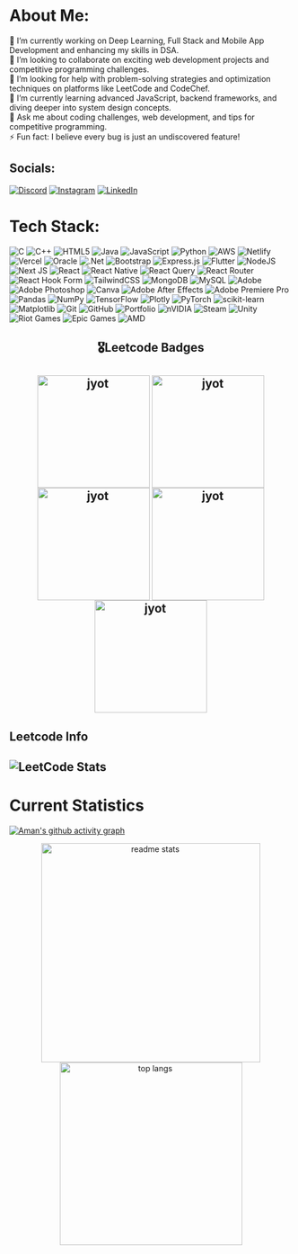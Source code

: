 # About Me:
🔭 I’m currently working on Deep Learning, Full Stack and Mobile App Development and enhancing my skills in DSA.<br>👯 I’m looking to collaborate on exciting web development projects and competitive programming challenges.<br>🤝 I’m looking for help with problem-solving strategies and optimization techniques on platforms like LeetCode and CodeChef.<br>🌱 I’m currently learning advanced JavaScript, backend frameworks, and diving deeper into system design concepts.<br>💬 Ask me about coding challenges, web development, and tips for competitive programming.<br>⚡ Fun fact: I believe every bug is just an undiscovered feature!


## Socials:
[![Discord](https://img.shields.io/badge/Discord-%237289DA.svg?logo=discord&logoColor=white)](https://discord.gg/amanjain2618) [![Instagram](https://img.shields.io/badge/Instagram-%23E4405F.svg?logo=Instagram&logoColor=white)](https://instagram.com/iam_aman_jain_) [![LinkedIn](https://img.shields.io/badge/LinkedIn-%230077B5.svg?logo=linkedin&logoColor=white)](https://linkedin.com/in/aman-jain-059278290) 


# Tech Stack:
![C](https://img.shields.io/badge/c-%2300599C.svg?style=for-the-badge&logo=c&logoColor=white) ![C++](https://img.shields.io/badge/c++-%2300599C.svg?style=for-the-badge&logo=c%2B%2B&logoColor=white) ![HTML5](https://img.shields.io/badge/html5-%23E34F26.svg?style=for-the-badge&logo=html5&logoColor=white) ![Java](https://img.shields.io/badge/java-%23ED8B00.svg?style=for-the-badge&logo=openjdk&logoColor=white) ![JavaScript](https://img.shields.io/badge/javascript-%23323330.svg?style=for-the-badge&logo=javascript&logoColor=%23F7DF1E) ![Python](https://img.shields.io/badge/python-3670A0?style=for-the-badge&logo=python&logoColor=ffdd54) ![AWS](https://img.shields.io/badge/AWS-%23FF9900.svg?style=for-the-badge&logo=amazon-aws&logoColor=white) ![Netlify](https://img.shields.io/badge/netlify-%23000000.svg?style=for-the-badge&logo=netlify&logoColor=#00C7B7) ![Vercel](https://img.shields.io/badge/vercel-%23000000.svg?style=for-the-badge&logo=vercel&logoColor=white) ![Oracle](https://img.shields.io/badge/Oracle-F80000?style=for-the-badge&logo=oracle&logoColor=white) ![.Net](https://img.shields.io/badge/.NET-5C2D91?style=for-the-badge&logo=.net&logoColor=white) ![Bootstrap](https://img.shields.io/badge/bootstrap-%238511FA.svg?style=for-the-badge&logo=bootstrap&logoColor=white) ![Express.js](https://img.shields.io/badge/express.js-%23404d59.svg?style=for-the-badge&logo=express&logoColor=%2361DAFB) ![Flutter](https://img.shields.io/badge/Flutter-%2302569B.svg?style=for-the-badge&logo=Flutter&logoColor=white) ![NodeJS](https://img.shields.io/badge/node.js-6DA55F?style=for-the-badge&logo=node.js&logoColor=white) ![Next JS](https://img.shields.io/badge/Next-black?style=for-the-badge&logo=next.js&logoColor=white) ![React](https://img.shields.io/badge/react-%2320232a.svg?style=for-the-badge&logo=react&logoColor=%2361DAFB) ![React Native](https://img.shields.io/badge/react_native-%2320232a.svg?style=for-the-badge&logo=react&logoColor=%2361DAFB) ![React Query](https://img.shields.io/badge/-React%20Query-FF4154?style=for-the-badge&logo=react%20query&logoColor=white) ![React Router](https://img.shields.io/badge/React_Router-CA4245?style=for-the-badge&logo=react-router&logoColor=white) ![React Hook Form](https://img.shields.io/badge/React%20Hook%20Form-%23EC5990.svg?style=for-the-badge&logo=reacthookform&logoColor=white) ![TailwindCSS](https://img.shields.io/badge/tailwindcss-%2338B2AC.svg?style=for-the-badge&logo=tailwind-css&logoColor=white) ![MongoDB](https://img.shields.io/badge/MongoDB-%234ea94b.svg?style=for-the-badge&logo=mongodb&logoColor=white) ![MySQL](https://img.shields.io/badge/mysql-4479A1.svg?style=for-the-badge&logo=mysql&logoColor=white) ![Adobe](https://img.shields.io/badge/adobe-%23FF0000.svg?style=for-the-badge&logo=adobe&logoColor=white) ![Adobe Photoshop](https://img.shields.io/badge/adobe%20photoshop-%2331A8FF.svg?style=for-the-badge&logo=adobe%20photoshop&logoColor=white) ![Canva](https://img.shields.io/badge/Canva-%2300C4CC.svg?style=for-the-badge&logo=Canva&logoColor=white) ![Adobe After Effects](https://img.shields.io/badge/Adobe%20After%20Effects-9999FF.svg?style=for-the-badge&logo=Adobe%20After%20Effects&logoColor=white) ![Adobe Premiere Pro](https://img.shields.io/badge/Adobe%20Premiere%20Pro-9999FF.svg?style=for-the-badge&logo=Adobe%20Premiere%20Pro&logoColor=white) ![Pandas](https://img.shields.io/badge/pandas-%23150458.svg?style=for-the-badge&logo=pandas&logoColor=white) ![NumPy](https://img.shields.io/badge/numpy-%23013243.svg?style=for-the-badge&logo=numpy&logoColor=white) ![TensorFlow](https://img.shields.io/badge/TensorFlow-%23FF6F00.svg?style=for-the-badge&logo=TensorFlow&logoColor=white) ![Plotly](https://img.shields.io/badge/Plotly-%233F4F75.svg?style=for-the-badge&logo=plotly&logoColor=white) ![PyTorch](https://img.shields.io/badge/PyTorch-%23EE4C2C.svg?style=for-the-badge&logo=PyTorch&logoColor=white) ![scikit-learn](https://img.shields.io/badge/scikit--learn-%23F7931E.svg?style=for-the-badge&logo=scikit-learn&logoColor=white) ![Matplotlib](https://img.shields.io/badge/Matplotlib-%23ffffff.svg?style=for-the-badge&logo=Matplotlib&logoColor=black) ![Git](https://img.shields.io/badge/git-%23F05033.svg?style=for-the-badge&logo=git&logoColor=white) ![GitHub](https://img.shields.io/badge/github-%23121011.svg?style=for-the-badge&logo=github&logoColor=white) ![Portfolio](https://img.shields.io/badge/Portfolio-%23000000.svg?style=for-the-badge&logo=firefox&logoColor=#FF7139) ![nVIDIA](https://img.shields.io/badge/nVIDIA-%2376B900.svg?style=for-the-badge&logo=nVIDIA&logoColor=white) ![Steam](https://img.shields.io/badge/steam-%23000000.svg?style=for-the-badge&logo=steam&logoColor=white) ![Unity](https://img.shields.io/badge/unity-%23000000.svg?style=for-the-badge&logo=unity&logoColor=white) ![Riot Games](https://img.shields.io/badge/riotgames-D32936.svg?style=for-the-badge&logo=riotgames&logoColor=white) ![Epic Games](https://img.shields.io/badge/epicgames-%23313131.svg?style=for-the-badge&logo=epicgames&logoColor=white) ![AMD](https://img.shields.io/badge/AMD-%23000000.svg?style=for-the-badge&logo=amd&logoColor=white)

<div align="center"> 
<h2 >🎖️Leetcode Badges<h2>  
<p align="center">
  <a href="https://leetcode.com/Aman_Jain_27/" target="_blank"><img align="center" src="https://assets.leetcode.com/static_assets/others/2550.gif" alt="jyot" height="200" width="200" /></a>
  <a href="https://leetcode.com/Aman_Jain_27/" target="_blank"><img align="center" src="https://assets.leetcode.com/static_assets/others/Top_100_Liked.gif" alt="jyot" height="200" width="200" /></a>
  <a href="https://leetcode.com/Aman_Jain_27/" target="_blank"><img align="center" src="https://assets.leetcode.com/static_assets/others/200.gif" alt="jyot" height="200" width="200" /></a>
  <a href="https://leetcode.com/Aman_Jain_27/" target="_blank"><img align="center" src="https://assets.leetcode.com/static_assets/others/25100.gif" alt="jyot" height="200" width="200" /></a>
  <a href="https://leetcode.com/Aman_Jain_27/" target="_blank"><img align="center" src="https://assets.leetcode.com/static_assets/others/Introduction_to_Pandas.gif" alt="jyot" height="200" width="200" /></a>
</p>
</div>
<h2 >Leetcode Info<h2>  
<img src="https://leetcard.jacoblin.cool/Aman_Jain_27?theme=dark&font=Noto%20Sans%20Old%20North%20Arabian&ext=heatmap,contest" alt="LeetCode Stats" />

# Current Statistics
[![Aman's github activity graph](https://github-readme-activity-graph.vercel.app/graph?username=Amanjainji&theme=react)](https://github.com/Amanjainji/github-readme-activity-graph)<br>
<div align=center>
<img width=390 src="https://github-readme-stats.vercel.app/api?username=Amanjainji&show_icons=true&theme=react&rank_icon=github&border_radius=10" alt="readme stats" /><br>
<img width=325 align="center" src="https://github-readme-stats.vercel.app/api/top-langs/?username=Amanjainji&hide=HTML&langs_count=8&layout=compact&theme=react&border_radius=10&size_weight=0.5&count_weight=0.5&exclude_repo=github-readme-stats" alt="top langs" />
</div>
<br>
